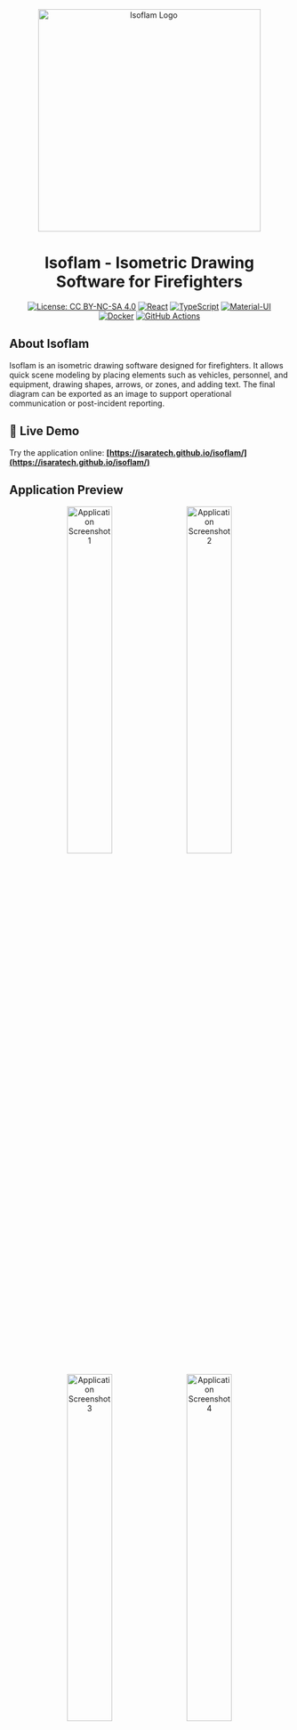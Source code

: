 <div align="center">
<img src="docs/logo.png" alt="Isoflam Logo" width="400">
</div>

<div align="center">
    <h1>Isoflam - Isometric Drawing Software for Firefighters</h1>
</div>

<div align="center">

[![License: CC BY-NC-SA 4.0](https://img.shields.io/badge/License-CC%20BY--NC--SA%204.0-lightgrey.svg)](https://creativecommons.org/licenses/by-nc-sa/4.0/)
[![React](https://img.shields.io/badge/React-18.2.0-61DAFB.svg?logo=react)](https://reactjs.org/)
[![TypeScript](https://img.shields.io/badge/TypeScript-5.1.6-3178C6.svg?logo=typescript)](https://www.typescriptlang.org/)
[![Material-UI](https://img.shields.io/badge/Material--UI-5.11.10-0081CB.svg?logo=mui)](https://mui.com/)
[![Docker](https://img.shields.io/badge/Docker-Available-2496ED.svg?logo=docker)](https://hub.docker.com/r/isaratech/isoflam)
[![GitHub Actions](https://img.shields.io/badge/CI%2FCD-GitHub%20Actions-2088FF.svg?logo=github-actions)](https://github.com/isaratech/isoflam/actions)

</div>

## About Isoflam

Isoflam is an isometric drawing software designed for firefighters. It allows quick scene modeling by placing elements such as vehicles, personnel, and equipment, drawing shapes, arrows, or zones, and adding text. The final diagram can be exported as an image to support operational communication or post-incident reporting.

## 🚀 Live Demo

Try the application online: **[https://isaratech.github.io/isoflam/](https://isaratech.github.io/isoflam/)**

## Application Preview

<div align="center">
  <img src="docs/img1.png" alt="Application Screenshot 1" width="40%" style="margin: 0 1%;">
  <img src="docs/img2.png" alt="Application Screenshot 2" width="40%" style="margin: 0 1%;">
  <img src="docs/img3.png" alt="Application Screenshot 3" width="40%" style="margin: 0 1%;">
    <img src="docs/img4.png" alt="Application Screenshot 4" width="40%" style="margin: 0 1%;">

*Example of Isoflam application interface showing isometric scene modeling*
</div>

## Key Features

- **Drag-and-drop editor** - Quickly place firefighting vehicles, personnel, and equipment on your scene
- **Image import & manipulation** - Import custom images and use advanced rotation and mirroring controls
- **Undo/Redo functionality** - Full editing history with comprehensive undo and redo capabilities
- **Layer management** - Precise control over element ordering and layering
- **Specialized icon library** - Comprehensive collection of firefighting-specific icons and symbols
- **Drawing tools** - Create shapes, arrows, zones, and add text annotations with rich formatting
- **Unsaved changes protection** - Smart tracking system to prevent accidental data loss
- **Export capabilities** - Export diagrams as high-quality images for reports and communications
- **Isometric view** - Professional 3D-like perspective for clear scene representation
- **Multi-language support** - Available in French and English with automatic locale detection

## 🛠️ Technology Stack

### Frontend

- **React 18.2.0** - Modern React with hooks and functional components
- **TypeScript 5.1.6** - Type-safe JavaScript development
- **Material-UI 5.11.10** - React component library for consistent UI design
- **Emotion** - CSS-in-JS library for styling
- **Zustand 4.3.3** - Lightweight state management

### Graphics & Animation

- **Paper.js 0.12.17** - Vector graphics scripting framework for isometric drawing
- **GSAP 3.11.4** - High-performance animation library
- **dom-to-image 2.6.0** - Library for converting DOM nodes to images

### Development Tools

- **Webpack 5** - Module bundler and build tool
- **Jest 29** - JavaScript testing framework
- **React Testing Library** - Testing utilities for React components
- **ESLint & Prettier** - Code linting and formatting
- **TypeScript** - Static type checking

### Additional Libraries

- **React Hook Form 7.43.2** - Performant forms with easy validation
- **React Quill 2.0.0** - Rich text editor component
- **Zod 3.22.2** - TypeScript-first schema validation
- **Chroma.js 2.4.2** - Color manipulation library
- **UUID 9.0.0** - Unique identifier generation

## Development Support

This development is supported by:
- **[Isara Technologies](https://isaratech.com)** - [GitHub](https://github.com/isaratech)
- **[HORUS](https://gohorus.fr)**

## Credits and Acknowledgments

### Based on Isoflow Library
This application is built upon the [Isoflow](https://github.com/markmanx/isoflow) library by Mark Mankarious, an open-source React component for drawing network diagrams.

### SDMIS Icons
The firefighting icons used in this application are provided by the **Service Départemental-Métropolitain d'Incendie et de Secours (SDMIS), 2023. All rights reserved.**

These icons are licensed under [Creative Commons CC BY-NC-SA 4.0](https://creativecommons.org/licenses/by-nc-sa/4.0/deed.fr) and are used in accordance with the attribution requirements.

## License

This project is licensed under the [Creative Commons Attribution-NonCommercial-ShareAlike 4.0 International License](https://creativecommons.org/licenses/by-nc-sa/4.0/).

## 🐳 Docker Image

The Docker image is available on Docker Hub: **[https://hub.docker.com/r/isaratech/isoflam](https://hub.docker.com/r/isaratech/isoflam)**

```bash
docker pull isaratech/isoflam:latest
docker run -p 80:80 isaratech/isoflam:latest
```

For detailed Docker usage instructions, see [README-dockerhub.md](README-dockerhub.md).

## 🔄 Continuous Integration

This project uses GitHub Actions for continuous integration:
- **Build and Test**: Automatically runs linting, tests, and build process on all pushes and pull requests
- **GitHub Pages**: Deploys the application to GitHub Pages on pushes to main/master branches
- **Docker Publish**: Builds and publishes Docker image on pushes to main/master branches

## 🚀 Installation and Development

### Prerequisites

- **Node.js** (version 16 or higher)
- **npm** (version 7 or higher)

### Quick Start
```bash
# Clone the repository
git clone https://github.com/isaratech/isoflam.git
cd isoflam

# Install dependencies
npm install

# Start development server
npm start
```

The application will be available at `http://localhost:3000`.

### Available Scripts

| Script                 | Description                                            |
|------------------------|--------------------------------------------------------|
| `npm start`            | Starts the development server with hot reload          |
| `npm run dev`          | Starts development with file watching and auto-rebuild |
| `npm run build`        | Creates optimized production build                     |
| `npm test`             | Runs the test suite with Jest                          |
| `npm run lint`         | Runs ESLint to check code quality                      |
| `npm run lint:fix`     | Automatically fixes ESLint issues                      |
| `npm run docker:build` | Builds Docker-optimized version                        |

### Development Workflow

1. **Development Server**: Use `npm start` for hot reload during development
2. **Code Quality**: Run `npm run lint` before committing changes
3. **Testing**: Execute `npm test` to run all tests
4. **Production Build**: Use `npm run build` for deployment

### Testing

The project uses **Jest** and **React Testing Library** for comprehensive testing:

```bash
# Run all tests
npm test

# Run tests in watch mode
npm test -- --watch

# Run tests with coverage report
npm test -- --coverage
```

### Browser Compatibility

- **Production**: Modern browsers (>0.2% usage, not dead, not Opera Mini)
- **Development**: Latest Chrome, Firefox, and Safari versions
- **Supported**: Chrome 90+, Firefox 88+, Safari 14+, Edge 90+

## 🌍 Internationalization

Isoflam supports multiple languages with automatic browser locale detection:

- **French (fr)** - Complete translation with specialized firefighting terminology
- **English (en)** - Full English support with fallback capability
- **Auto-detection** - Automatically detects browser language with English fallback

## 📋 What's New in v1.3.0

### Latest Features (July 2025)

- 🖼️ **Image Import** - Import and use custom images as rectangles in your diagrams
- ↩️ **Undo/Redo Functionality** - Full undo and redo controls for all editing operations
- 🔄 **Image Controls** - Mirroring and rotation controls for imported images
- ⚠️ **Unsaved Changes Tracking** - Warning system to prevent data loss
- 📚 **Layer Management** - Layer control buttons for precise element ordering
- 🎨 **Enhanced Rectangle Tools** - Advanced image manipulation capabilities

For complete changelog, see [CHANGELOG.md](CHANGELOG.md).

## 📚 Documentation

- **[User Manual (English)](docs/user_manual.md)** - Complete guide in English
- **[User Manual (French)](docs/manuel_utilisateur.md)** - Complete guide in French
- **[Changelog](CHANGELOG.md)** - Detailed version history
- **[Docker Hub](https://hub.docker.com/r/isaratech/isoflam)** - Container deployment guide

## Contributing

Contributions are welcome! Please ensure that any contributions comply with the CC BY-NC-SA 4.0 license terms.

## Support

For support and questions, please open an issue on the [GitHub repository](https://github.com/isaratech/isoflam/issues).
